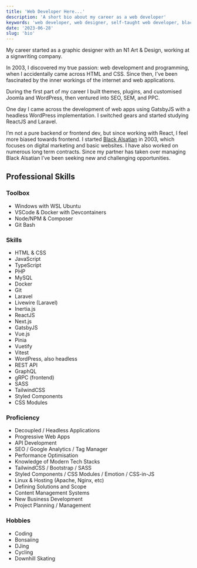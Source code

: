 ```yaml
---
title: 'Web Developer Here...'
description: 'A short bio about my career as a web developer'
keywords: 'web developer, web designer, self-taught web developer, black alsatian'
date: '2023-06-28'
slug: 'bio'
---
```


My career started as a graphic designer with an N1 Art &amp; Design, working at a signwriting company.

In 2003, I discovered my true passion: web development and programming, when I accidentally came across HTML and CSS. Since then, I've been fascinated by the inner workings of the internet and web applications.

During the first part of my career I built themes, plugins, and customised Joomla and WordPress, then ventured into SEO, SEM, and PPC.

One day I came across the development of web apps using GatsbyJS with a headless WordPress implementation. I switched gears and started studying ReactJS and Laravel.

I’m not a pure backend or frontend dev, but since working with React, I feel more biased towards frontend. I started [Black Alsatian](https://www.blackalsatian.co.za 'A Web Development & Digital Marketing Consultancy') in 2003, which focuses on digital marketing and basic websites. I have also worked on numerous long term contracts. Since my partner has taken over managing Black Alsatian I’ve been seeking new and challenging opportunities.

## Professional Skills

### Toolbox

- Windows with WSL Ubuntu
- VSCode &amp; Docker with Devcontainers
- Node/NPM &amp; Composer
- Git Bash

### Skills

- HTML &amp; CSS
- JavaScript
- TypeScript
- PHP
- MySQL
- Docker
- Git
- Laravel
- Livewire (Laravel)
- Inertia.js
- ReactJS
- Next.js
- GatsbyJS
- Vue.js
- Pinia
- Vuetify
- Vitest
- WordPress, also headless
- REST API
- GraphQL
- gRPC (frontend)
- SASS
- TailwindCSS
- Styled Components
- CSS Modules

### Proficiency

- Decoupled / Headless Applications
- Progressive Web Apps
- API Development
- SEO / Google Analytics / Tag Manager
- Performance Optimisation
- Knowledge of Modern Tech Stacks
- TailwindCSS / Bootstrap / SASS
- Styled Components / CSS Modules / Emotion / CSS-in-JS
- Linux & Hosting (Apache, Nginx, etc)
- Defining Solutions and Scope
- Content Management Systems
- New Business Development
- Project Planning / Management

### Hobbies

- Coding
- Bonsaiing
- DJing
- Cycling
- Downhill Skating
